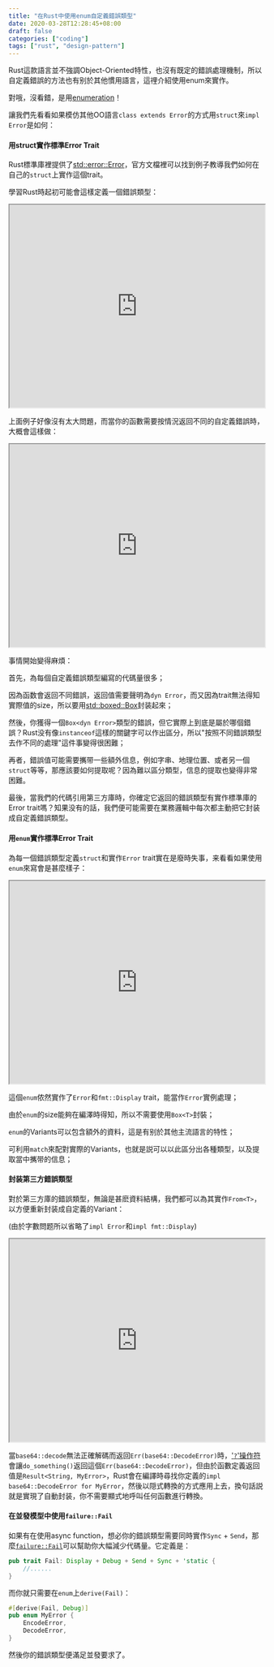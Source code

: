 ```yaml
---
title: "在Rust中使用enum自定義錯誤類型"
date: 2020-03-28T12:28:45+08:00
draft: false
categories: ["coding"]
tags: ["rust", "design-pattern"]
---
```


Rust這款語言並不強調Object-Oriented特性，也沒有既定的錯誤處理機制，所以自定義錯誤的方法也有别於其他慣用語言，這𥚃介紹使用enum來實作。

<!--more-->

對哦，沒看錯，是用[enumeration](https://doc.rust-lang.org/book/ch06-01-defining-an-enum.html)！

讓我們先看看如果模仿其他OO語言`class extends Error`的方式用`struct`來`impl Error`是如何：

#### 用struct實作標準Error Trait

Rust標準庫裡提供了[std::error::Error](https://doc.rust-lang.org/std/error/trait.Error.html)，官方文檔裡可以找到例子教導我們如何在自己的`struct`上實作這個trait。

學習Rust時起初可能會這樣定義一個錯誤類型：

<iframe src="https://bit.ly/2wLTIP1" width="auto" height="400" style="width:100%"></iframe>

上面例子好像沒有太大問題，而當你的函數需要按情況返回不同的自定義錯誤時，大概會這樣做：

<iframe src="https://bit.ly/2Uoeop4" width="auto" height="400" style="width:100%"></iframe>

事情開始變得麻煩：

首先，為每個自定義錯誤類型編寫的代碼量很多；

因為函数會返回不同錯誤，返回值需要聲明為`dyn Error`，而又因為trait無法得知實際值的size，所以要用[std::boxed::Box](https://doc.rust-lang.org/std/boxed/struct.Box.html)封装起來；

然後，你獲得一個`Box<dyn Error>`類型的錯誤，但它實際上到底是屬於哪個錯誤？Rust没有像`instanceof`這樣的關鍵字可以作出區分，所以"按照不同錯誤類型去作不同的處理"這件事變得很困難；

再者，錯誤值可能需要𢹂带一些額外信息，例如字串、地理位置、或者另一個`struct`等等，那應該要如何提取呢？因為難以區分類型，信息的提取也變得非常困難。

最後，當我們的代碼引用第三方庫時，你確定它返回的錯誤類型有實作標準庫的Error trait嗎？知果没有的話，我們便可能需要在業務邏輯中每次都主動把它封装成自定義錯誤類型。

#### 用`enum`實作標準Error Trait

為每一個錯誤類型定義`struct`和實作`Error` trait實在是廢時失事，来看看如果使用`enum`來寫會是甚麼樣子：

<iframe src="https://bit.ly/2WOBKpD" width="auto" height="400" style="width:100%"></iframe>

這個`enum`侬然實作了`Error`和`fmt::Display` trait，能當作`Error`實例處理；

由於`enum`的size能夠在編澤時得知，所以不需要使用`Box<T>`封裝；

`enum`的Variants可以包含額外的資料，這是有别於其他主流語言的特性；

可利用`match`來配對實際的Variants，也就是説可以以此區分出各種類型，以及提取當中𢹂带的信息；

#### 封装第三方錯誤類型

對於第三方庫的錯誤類型，無論是甚麽資料結構，我們都可以為其實作`From<T>`，以方便重新封装成自定義的Variant：

(由於字數問题所以省略了`impl Error`和`impl fmt::Display`)
<iframe src="https://bit.ly/2y9MuEG" width="auto" height="400" style="width:100%"></iframe>

當`base64::decode`無法正確解碼而返回`Err(base64::DecodeError)`時，['`?`'操作符](https://doc.rust-lang.org/edition-guide/rust-2018/error-handling-and-panics/the-question-mark-operator-for-easier-error-handling.html)會讓`do_something()`返回這個`Err(base64::DecodeError)`，但由於函數定義返回值是`Result<String, MyError>`，Rust會在編譯時尋找你定義的`impl base64::DecodeError for MyError`，然後以隠式轉換的方式應用上去，換句話説就是實現了自動封装，你不需要顯式地呼叫任何函數進行轉換。

#### 在並發模型中使用`failure::Fail`

如果有在使用async function，想必你的錯誤類型需要同時實作`Sync` + `Send`，那麼[`failure::Fail`](https://docs.rs/failure/0.1.1/failure/trait.Fail.html)可以幫助你大幅減少代碼量。它定義是：

```rust
pub trait Fail: Display + Debug + Send + Sync + 'static {
    //......
}
```

而你就只需要在`enum`上`derive(Fail)`：

```rust
#[derive(Fail, Debug)]
pub enum MyError {
    EncodeError,
    DecodeError,
}
```

然後你的錯誤類型便滿足並發要求了。
